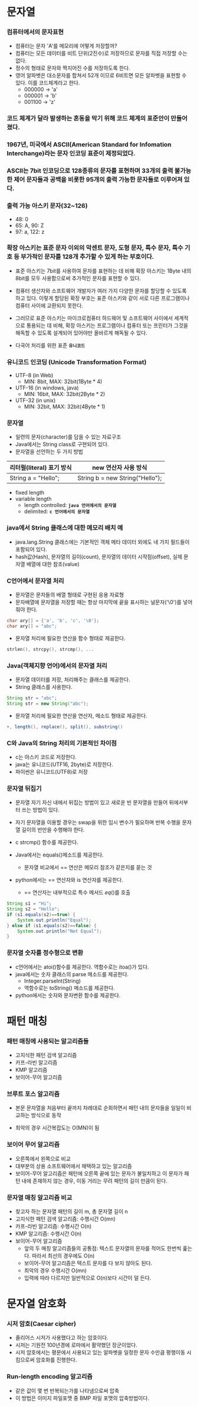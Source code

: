 # 문자열

### 컴퓨터에서의 문자표현
- 컴퓨터는 문자 'A'를 메모리에 어떻게 저장할까?
- 컴퓨터는 모든 데이터를 비트 단위(2진수)로 저장하므로 문자를 직접 저장할 수는 없다.
- 정수의 형태로 문자와 짝지어진 수를 저장하도록 한다.
- 영어 알파벳은 대소문자를 합쳐서 52개 이므로 6비트면 모든 알파벳을 표현할 수 있다. 이를 코드체계라고 한다.
    - 000000 -> 'a'
    - 000001 -> 'b'
    - 001100 -> 'z'

### 코드 체계가 달라 발생하는 혼동을 막기 위해 코드 체계의 표준안이 만들어졌다.

### 1967년, 미국에서 ASCII(American Standard for Infomation Interchange)라는 문자 인코딩 표준이 제정되었다.

### ASCII는 7bit 인코딩으로 128종류의 문자를 표현하며 33개의 출력 불가능한 제어 문자들과 공백을 비롯한 95개의 출력 가능한 문자들로 이루어져 있다.

### 출력 가능 아스키 문자(32~126)
- 48: 0
- 65: A, 90: Z
- 97: a, 122: z

### 확장 아스키는 표준 문자 이외의 악센트 문자, 도형 문자, 특수 문자, 특수 기호 등 부가적인 문자를 128개 추가할 수 있게 하는 부호이다.

- 표준 아스키는 7bit를 사용하여 문자를 표현하는 데 비해 확장 아스키는 1Byte 내의 8bit를 모두 사용함으로써 추가적인 문자를 표현할 수 있다.

- 컴퓨터 생산자와 소프트웨어 개발자가 여러 가지 다양한 문자를 할당할 수 있도록 하고 있다. 이렇게 할당된 확장 부호는 표준 아스키와 같이 서로 다른 프로그램이나 컴퓨터 사이에 교환되지 못한다.

- 그러므로 표준 아스키는 마이크로컴퓨터 하드웨어 및 소프트웨어 사이에서 세계적으로 통용되는 데 비해, 확장 아스키는 프로그램이나 컴퓨터 또는 프린터가 그것을 해독할 수 있도록 설계되어 있어야만 올바르게 해독될 수 있다.

- 다국어 처리를 위한 표준 **`유니코드`**

### 유니코드 인코딩 (Unicode Transformation Format)
- UTF-8 (in Web)
    - MIN: 8bit, MAX: 32bit(1Byte * 4)
- UTF-16 (in windows, java)
    - MIN: 16bit, MAX: 32bit(2Byte * 2)
- UTF-32 (in unix)
    - MIN: 32bit, MAX: 32bit(4Byte * 1)

### 문자열
- 일련의 문자(character)를 담을 수 있는 자료구조
- Java에서는 String class로 구현되어 있다.
- 문자열을 선언하는 두 가지 방법

|리터럴(literal) 표기 방식|new 연산자 사용 방식|
|--|--|
|String a = "Hello";|String b = new String("Hello");|

- fixed length
- variable length
    - length controlled: **`java 언어에서의 문자열`**
    - delimited: **`c 언어에서의 문자열`**

### java에서 String 클래스에 대한 메모리 배치 예
- java.lang.String 클래스에는 기본적인 객체 메타 데이터 외에도 네 가지 필드들이 포함되어 있다.
- hash값(Hash), 문자열의 길이(count), 문자열의 데이터 시작점(offset), 실제 문자열 배열에 대한 참조(value)

### C언어에서 문자열 처리
- 문자열은 문자들의 배열 형태로 구현된 응용 자료형
- 문자배열에 문자열을 저장할 때는 항상 마지막에 끝을 표시하는 널문자('\0')를 넣어줘야 한다.

``` C
char ary[] = {'a', 'b', 'c', '\0'};
char ary[] = "abc";
```

- 문자열 처리에 필요한 연산을 함수 형태로 제공한다.

``` C
strlen(), strcpy(), strcmp(), ...
```

### Java(객체지향 언어)에서의 문자열 처리
- 문자열 데이터를 저장, 처리해주는 클래스를 제공한다.
- String 클래스를 사용한다.

``` Java
String str = "abc";
String str = new String("abc");
```

- 문자열 처리에 필요한 연산을 연산자, 메소드 형태로 제공한다.

``` java
+, length(), replace(), split(), substring()
```

### C와 Java의 String 처리의 기본적인 차이점
- c는 아스키 코드로 저장한다.
- java는 유니코드(UTF16, 2byte)로 저장한다.
- 파이썬은 유니코드(UTF8)로 저장

### 문자열 뒤집기
- 문자열 자기 자신 내에서 뒤집는 방법이 있고 새로운 빈 문자열을 만들어 뒤에서부터 쓰는 방법이 있다.

- 자기 문자열을 이용할 경우는 swap을 위한 임시 변수가 필요하며 반복 수행을 문자열 길이의 반만을 수행해야 한다.

- c strcmp() 함수를 제공한다.
- Java에서는 equals()메소드를 제공한다.
    - 문자열 비교에서 == 연산은 메모리 참조가 같은지를 묻는 것
- python에서는 == 연산자와 is 연산자를 제공한다.
    - == 연산자는 내부적으로 특수 메서드 _eq_()를 호출

``` java
String s1 = "Hi";
String s2 = "Hello";
if (s1.equals(s2)==true) {
    System.out.println("Equal");
} else if (s1.equals(s2)==false) {
    System.out.println("Not Equal");
}
```

### 문자열 숫자를 정수형으로 변환
- c언어에서는 atoi()함수를 제공한다. 역함수로는 itoa()가 있다.
- java에서는 숫자 클래스의 parse 메소드를 제공한다.
    - Integer.parseInt(String)
    - 역함수로는 toString() 메소드를 제공한다.
- python에서는 숫자와 문자변환 함수를 제공한다.


# 패턴 매칭

### 패턴 매칭에 사용되는 알고리즘들
- 고지식한 패턴 검색 알고리즘
- 카프-라빈 알고리즘
- KMP 알고리즘
- 보이어-무어 알고리즘

### 브루트 포스 알고리즘
- 본문 문자열을 처음부터 끝까지 차례대로 순회하면서 패턴 내의 문자들을 일일이 비교하는 방식으로 동작

- 최악의 경우 시간복잡도는 O(MN)이 됨

### 보이어 무어 알고리즘
- 오른쪽에서 왼쪽으로 비교
- 대부분의 상용 소프트웨어에서 채택하고 있는 알고리즘
- 보이어-무어 알고리즘은 패턴에 오른쪽 끝에 있는 문자가 불일치하고 
이 문자가 패턴 내에 존재하지 않는 경우, 이동 거리는 무려 패턴의 길이 만큼이 된다.

### 문자열 매칭 알고리즘 비교
- 찾고자 하는 문자열 패턴의 길이 m, 총 문자열 길이 n
- 고지식한 패턴 검색 알고리즘: 수행시간 O(mn)
- 카프-라빈 알고리즘: 수행시간 O(n)
- KMP 알고리즘: 수행시간 O(n)
- 보이어-무어 알고리즘
    - 앞의 두 매칭 알고리즘들의 공통점: 텍스트 문자열의 문자를 적어도 한번씩 훑는다. 따라서 최선의 경우에도 O(n)
    - 보이어-무어 알고리즘은 텍스트 문자를 다 보지 않아도 된다.
    - 최악의 경우 수행시간 O(mn)
    - 입력에 따라 다르지만 일반적으로 O(n)보다 시간이 덜 든다.

# 문자열 암호화

### 시저 암호(Caesar cipher)
- 줄리어스 시저가 사용했다고 하는 암호이다.
- 시저는 기원전 100년경에 로마에서 활약했던 장군이었다.
- 시저 암호에서는 평문에서 사용되고 있는 알파벳을 일정한 문자 수만큼 평행이동 시킴으로써 암호화를 진행한다.

### Run-length encoding 알고리즘
- 같은 값이 몇 번 반복되는가를 나타냄으로써 압축
- 이 방법은 이미지 파일포맷 중 BMP 파일 포맷의 압축방법이다.
